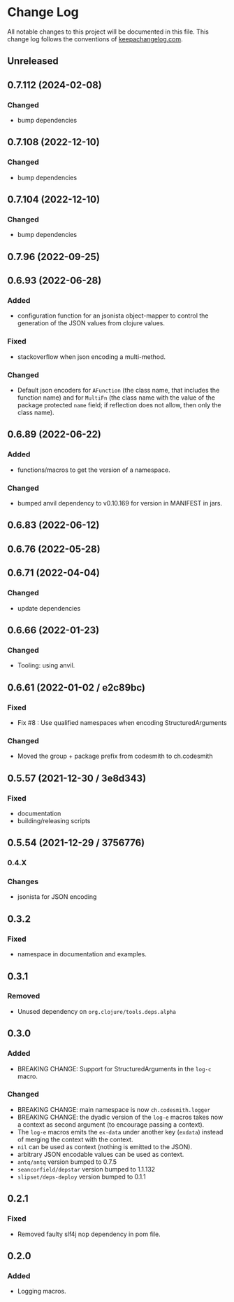 # Change Log
All notable changes to this project will be documented in this file. This change log follows the conventions of [keepachangelog.com](http://keepachangelog.com/).

## Unreleased

## 0.7.112 (2024-02-08)

### Changed

- bump dependencies

## 0.7.108 (2022-12-10)

### Changed

- bump dependencies

## 0.7.104 (2022-12-10)

### Changed

- bump dependencies

## 0.7.96 (2022-09-25)

## 0.6.93 (2022-06-28)

### Added

- configuration function for an jsonista object-mapper to control the generation of the JSON values
  from clojure values.

### Fixed

- stackoverflow when json encoding a multi-method.

### Changed

- Default json encoders for `AFunction` (the class name, that includes the function name)
  and for `MultiFn` (the class name with the value of the package protected `name` field; if reflection
  does not allow, then only the class name).

## 0.6.89 (2022-06-22)

### Added

- functions/macros to get the version of a namespace.

### Changed

- bumped anvil dependency to v0.10.169 for version in MANIFEST in jars.

## 0.6.83 (2022-06-12)

## 0.6.76 (2022-05-28)

## 0.6.71 (2022-04-04)

### Changed

- update dependencies

## 0.6.66 (2022-01-23)

### Changed

- Tooling: using anvil.

## 0.6.61 (2022-01-02 / e2c89bc)

### Fixed

- Fix #8 : Use qualified namespaces when encoding StructuredArguments

### Changed

- Moved the group + package prefix from codesmith to ch.codesmith

## 0.5.57 (2021-12-30 / 3e8d343)

### Fixed

- documentation
- building/releasing scripts

## 0.5.54 (2021-12-29 / 3756776)

### 0.4.X

### Changes

- jsonista for JSON encoding

## 0.3.2

### Fixed
- namespace in documentation and examples.

## 0.3.1

### Removed
- Unused dependency on `org.clojure/tools.deps.alpha`

## 0.3.0

### Added
- BREAKING CHANGE: Support for StructuredArguments in the `log-c` macro.

### Changed
- BREAKING CHANGE: main namespace is now `ch.codesmith.logger`
- BREAKING CHANGE: the dyadic version of the `log-e` macros takes now a context as second argument (to encourage
  passing a context).
- The `log-e` macros emits the `ex-data` under another key (`exdata`) instead of merging the context with the context.
- `nil` can be used as context (nothing is emitted to the JSON).
- arbitrary JSON encodable values can be used as context.
- `antq/antq` version bumped to 0.7.5
- `seancorfield/depstar` version bumped to 1.1.132
- `slipset/deps-deploy` version bumped to 0.1.1

## 0.2.1

### Fixed
- Removed faulty slf4j nop dependency in pom file.

## 0.2.0

### Added
- Logging macros.